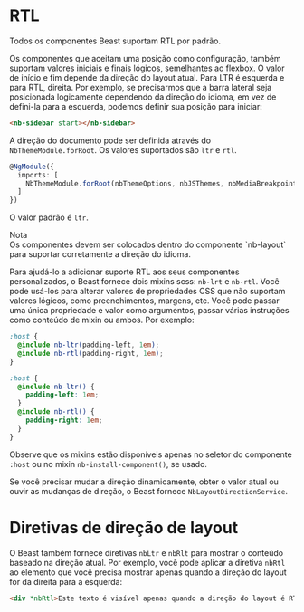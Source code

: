 # RTL

Todos os componentes Beast suportam RTL por padrão.

Os componentes que aceitam uma posição como configuração, também suportam valores iniciais e finais lógicos, semelhantes ao flexbox. O valor de início e fim depende da direção do layout atual. Para LTR é esquerda e para RTL, direita. Por exemplo, se precisarmos que a barra lateral seja posicionada logicamente dependendo da direção do idioma, em vez de defini-la para a esquerda, podemos definir sua posição para iniciar:

```html
<nb-sidebar start></nb-sidebar>
```

A direção do documento pode ser definida através do `NbThemeModule.forRoot`. Os valores suportados são `ltr` e `rtl`.

```typescript
@NgModule({
  imports: [
    NbThemeModule.forRoot(nbThemeOptions, nbJSThemes, nbMediaBreakpoints, 'rtl')
  ]
})
```

O valor padrão é `ltr`.

<div class="note note-info">
  <div class="note-title">Nota</div>
  <div class="note-body">
    Os componentes devem ser colocados dentro do componente `nb-layout` para suportar corretamente a direção do idioma.
  </div>
</div>

Para ajudá-lo a adicionar suporte RTL aos seus componentes personalizados, o Beast fornece dois mixins scss: `nb-lrt` e `nb-rtl`. Você pode usá-los para alterar valores de propriedades CSS que não suportam valores lógicos, como preenchimentos, margens, etc. Você pode passar uma única propriedade e valor como argumentos, passar várias instruções como conteúdo de mixin ou ambos. Por exemplo:

```scss
:host {
  @include nb-ltr(padding-left, 1em);
  @include nb-rtl(padding-right, 1em);
}
```

```scss
:host {
  @include nb-ltr() {
    padding-left: 1em;
  }
  @include nb-rtl() {
    padding-right: 1em;
  }
}
```

Observe que os mixins estão disponíveis apenas no seletor do componente `:host` ou no mixin `nb-install-component()`, se usado.

Se você precisar mudar a direção dinamicamente, obter o valor atual ou ouvir as mudanças de direção, o Beast fornece `NbLayoutDirectionService`.

# Diretivas de direção de layout

O Beast também fornece diretivas `nbLtr` e `nbRlt` para mostrar o conteúdo baseado na direção atual.
Por exemplo, você pode aplicar a diretiva `nbRtl` ao elemento que você precisa mostrar apenas quando a direção do layout for da direita para a esquerda:

```html
<div *nbRtl>Este texto é visível apenas quando a direção do layout é RTL</div>
```
